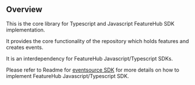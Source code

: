 ## Overview

This is the core library for Typescript and Javascript FeatureHub SDK implementation.

It provides the core functionality of the
repository which holds features and creates events.

It is an interdependency for FeatureHub Javascript/Typescript SDKs. 

Please refer to Readme for [eventsource SDK](https://www.npmjs.com/package/featurehub-eventsource-sdk) 
for more details on how to implement FeatureHub Javascript/Typescript SDK.     
